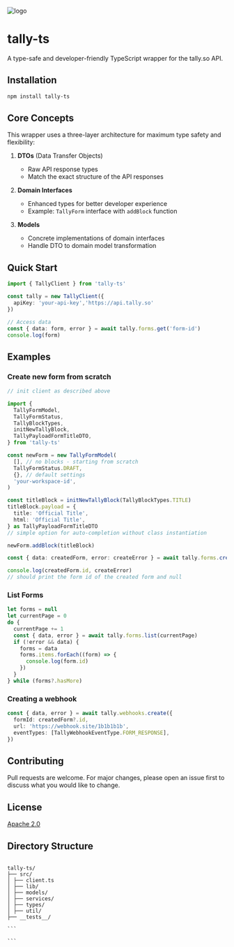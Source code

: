 ![logo](https://github.com/user-attachments/assets/b35d0e42-858a-4c9a-8488-e1769269dbd0)

# tally-ts

A type-safe and developer-friendly TypeScript wrapper for the tally.so API.

## Installation

```bash
npm install tally-ts
```

## Core Concepts

This wrapper uses a three-layer architecture for maximum type safety and flexibility:

1. **DTOs** (Data Transfer Objects)

   - Raw API response types
   - Match the exact structure of the API responses
   <!-- - Example: `FormDTO` with `created_at` as string -->

2. **Domain Interfaces**

   - Enhanced types for better developer experience
   <!-- - Transformed properties (e.g., string dates to Date objects)
   - Defined relationships between types -->
   - Example: `TallyForm` interface with `addBlock` function

3. **Models**
   - Concrete implementations of domain interfaces
   - Handle DTO to domain model transformation
   <!-- - Provide additional functionality
   - Example: `FormModel` with methods like `addBlock()` -->

## Quick Start

```typescript
import { TallyClient } from 'tally-ts'

const tally = new TallyClient({
  apiKey: 'your-api-key','https://api.tally.so'
})

// Access data
const { data: form, error } = await tally.forms.get('form-id')
console.log(form)
```

<!-- ## Type Safety

All API responses are fully typed:

```typescript
// DTOs match API response
interface FormDTO {
  id: string
  created_at: string // API returns date as string
}

// Domain interface for better DX
interface User {
  id: string
  createdAt: Date // Transformed to Date object
}

// Models implement domain interfaces
class UserModel implements User {
  // Implementation with additional methods
}
``` -->

## Examples

### Create new form from scratch

```typescript
// init client as described above

import {
  TallyFormModel,
  TallyFormStatus,
  TallyBlockTypes,
  initNewTallyBlock,
  TallyPayloadFormTitleDTO,
} from 'tally-ts'

const newForm = new TallyFormModel(
  [], // no blocks - starting from scratch
  TallyFormStatus.DRAFT,
  {}, // default settings
  'your-workspace-id',
)

const titleBlock = initNewTallyBlock(TallyBlockTypes.TITLE)
titleBlock.payload = {
  title: 'Official Title',
  html: 'Official Title',
} as TallyPayloadFormTitleDTO
// simple option for auto-completion without class instantiation

newForm.addBlock(titleBlock)

const { data: createdForm, error: createError } = await tally.forms.create(newForm)

console.log(createdForm.id, createError)
// should print the form id of the created form and null
```

### List Forms

```typescript
let forms = null
let currentPage = 0
do {
  currentPage += 1
  const { data, error } = await tally.forms.list(currentPage)
  if (!error && data) {
    forms = data
    forms.items.forEach((form) => {
      console.log(form.id)
    })
  }
} while (forms?.hasMore)
```

### Creating a webhook

```typescript
const { data, error } = await tally.webhooks.create({
  formId: createdForm?.id,
  url: 'https://webhook.site/1b1b1b1b',
  eventTypes: [TallyWebhookEventType.FORM_RESPONSE],
})
```

## Contributing

Pull requests are welcome. For major changes, please open an issue first to discuss what you would like to change.

## License

[Apache 2.0](https://www.apache.org/licenses/LICENSE-2.0)

## Directory Structure

````

tally-ts/
├── src/
│ ├── client.ts
│ ├── lib/
│ ├── models/
│ ├── services/
│ ├── types/
│ ├── util/
├── __tests__/

```

```
````
